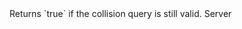 <function name="IsValid" parent="IPhysicsCollisionSet" type="classfunc">
	<description>
		Returns `true` if the collision query is still valid.
	</description>
	<realm>Server</realm>
	<args>
	</args>
	<rets>
		<ret name="" type="boolean"></ret>
	</rets>
</function>